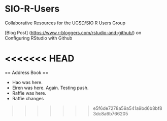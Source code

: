 # SIO-R-Users
Collaborative Resources for the UCSD/SIO R Users Group

[Blog Post] (https://www.r-bloggers.com/rstudio-and-github/) on Configuring RStudio with Github 

<<<<<<< HEAD
=======
== Address Book ==

* Hao was here.
* Eiren was here. Again. Testing push.
* Raffie was here.
* Raffie changes
>>>>>>> e5f6de7278a59a541a9bd6b8bf83dc8a6b766205
